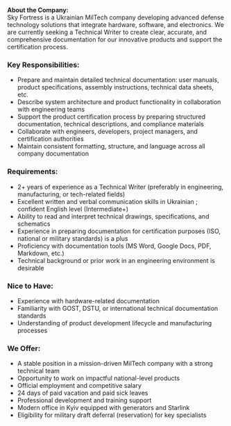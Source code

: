 **About the Company:**  
Sky Fortress is a Ukrainian MilTech company developing advanced defense
technology solutions that integrate hardware, software, and electronics. We
are currently seeking a Technical Writer to create clear, accurate, and
comprehensive documentation for our innovative products and support the
certification process.

### **Key Responsibilities:**

  * Prepare and maintain detailed technical documentation: user manuals, product specifications, assembly instructions, technical data sheets, etc.
  * Describe system architecture and product functionality in collaboration with engineering teams
  * Support the product certification process by preparing structured documentation, technical descriptions, and compliance materials
  * Collaborate with engineers, developers, project managers, and certification authorities
  * Maintain consistent formatting, structure, and language across all company documentation

### **Requirements:**

  * 2+ years of experience as a Technical Writer (preferably in engineering, manufacturing, or tech-related fields)
  * Excellent written and verbal communication skills in Ukrainian ; confident English level (Intermediate+)
  * Ability to read and interpret technical drawings, specifications, and schematics
  * Experience in preparing documentation for certification purposes (ISO, national or military standards) is a plus
  * Proficiency with documentation tools (MS Word, Google Docs, PDF, Markdown, etc.)
  * Technical background or prior work in an engineering environment is desirable

### **Nice to Have:**

  * Experience with hardware-related documentation
  * Familiarity with GOST, DSTU, or international technical documentation standards
  * Understanding of product development lifecycle and manufacturing processes

### **We Offer:**

  * A stable position in a mission-driven MilTech company with a strong technical team
  * Opportunity to work on impactful national-level products
  * Official employment and competitive salary
  * 24 days of paid vacation and paid sick leaves
  * Professional development and training support
  * Modern office in Kyiv equipped with generators and Starlink
  * Eligibility for military draft deferral (reservation) for key specialists